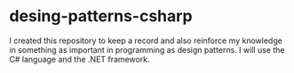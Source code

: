 # desing-patterns-csharp
I created this repository to keep a record and also reinforce my knowledge in something as important in programming as design patterns. I will use the C# language and the .NET framework.
